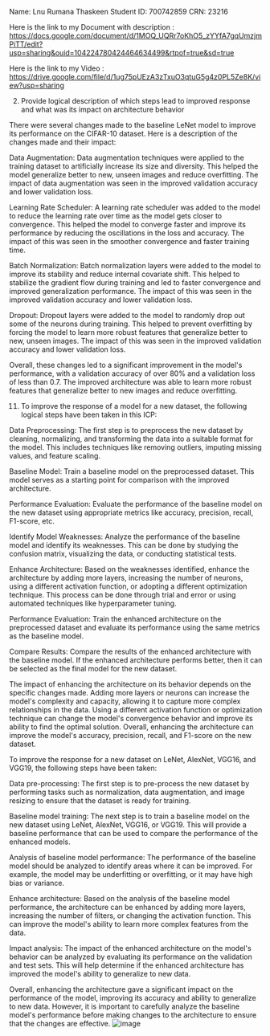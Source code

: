 Name: Lnu Rumana Thaskeen Student ID: 700742859 CRN: 23216

Here is the link to my Document with description : https://docs.google.com/document/d/1MOQ_UQRr7oKhO5_zYYfA7gqUmzjmPiTT/edit?usp=sharing&ouid=104224780424464634499&rtpof=true&sd=true

Here is the link to my Video : https://drive.google.com/file/d/1ug75pUEzA3zTxuO3qtuG5g4z0PL5Ze8K/view?usp=sharing


2. Provide logical description of which steps lead to improved response and what was its impact on
architecture behavior

There were several changes made to the baseline LeNet model to improve its performance on the CIFAR-10 dataset. Here is a description of the changes made and their impact:

Data Augmentation: Data augmentation techniques were applied to the training dataset to artificially increase its size and diversity. This helped the model generalize better to new, unseen images and reduce overfitting. The impact of data augmentation was seen in the improved validation accuracy and lower validation loss.

Learning Rate Scheduler: A learning rate scheduler was added to the model to reduce the learning rate over time as the model gets closer to convergence. This helped the model to converge faster and improve its performance by reducing the oscillations in the loss and accuracy. The impact of this was seen in the smoother convergence and faster training time.

Batch Normalization: Batch normalization layers were added to the model to improve its stability and reduce internal covariate shift. This helped to stabilize the gradient flow during training and led to faster convergence and improved generalization performance. The impact of this was seen in the improved validation accuracy and lower validation loss.

Dropout: Dropout layers were added to the model to randomly drop out some of the neurons during training. This helped to prevent overfitting by forcing the model to learn more robust features that generalize better to new, unseen images. The impact of this was seen in the improved validation accuracy and lower validation loss.

Overall, these changes led to a significant improvement in the model's performance, with a validation accuracy of over 80% and a validation loss of less than 0.7. The improved architecture was able to learn more robust features that generalize better to new images and reduce overfitting.


11. To improve the response of a model for a new dataset, the following logical steps have been taken in this ICP:

Data Preprocessing: The first step is to preprocess the new dataset by cleaning, normalizing, and transforming the data into a suitable format for the model. This includes techniques like removing outliers, imputing missing values, and feature scaling.

Baseline Model: Train a baseline model on the preprocessed dataset. This model serves as a starting point for comparison with the improved architecture.

Performance Evaluation: Evaluate the performance of the baseline model on the new dataset using appropriate metrics like accuracy, precision, recall, F1-score, etc.

Identify Model Weaknesses: Analyze the performance of the baseline model and identify its weaknesses. This can be done by studying the confusion matrix, visualizing the data, or conducting statistical tests.

Enhance Architecture: Based on the weaknesses identified, enhance the architecture by adding more layers, increasing the number of neurons, using a different activation function, or adopting a different optimization technique. This process can be done through trial and error or using automated techniques like hyperparameter tuning.

Performance Evaluation: Train the enhanced architecture on the preprocessed dataset and evaluate its performance using the same metrics as the baseline model.

Compare Results: Compare the results of the enhanced architecture with the baseline model. If the enhanced architecture performs better, then it can be selected as the final model for the new dataset.

The impact of enhancing the architecture on its behavior depends on the specific changes made. Adding more layers or neurons can increase the model's complexity and capacity, allowing it to capture more complex relationships in the data. Using a different activation function or optimization technique can change the model's convergence behavior and improve its ability to find the optimal solution. Overall, enhancing the architecture can improve the model's accuracy, precision, recall, and F1-score on the new dataset.


To improve the response for a new dataset on LeNet, AlexNet, VGG16, and VGG19, the following steps have been taken:

Data pre-processing: The first step is to pre-process the new dataset by performing tasks such as normalization, data augmentation, and image resizing to ensure that the dataset is ready for training.

Baseline model training: The next step is to train a baseline model on the new dataset using LeNet, AlexNet, VGG16, or VGG19. This will provide a baseline performance that can be used to compare the performance of the enhanced models.

Analysis of baseline model performance: The performance of the baseline model should be analyzed to identify areas where it can be improved. For example, the model may be underfitting or overfitting, or it may have high bias or variance.

Enhance architecture: Based on the analysis of the baseline model performance, the architecture can be enhanced by adding more layers, increasing the number of filters, or changing the activation function. This can improve the model's ability to learn more complex features from the data.

Impact analysis: The impact of the enhanced architecture on the model's behavior can be analyzed by evaluating its performance on the validation and test sets. This will help determine if the enhanced architecture has improved the model's ability to generalize to new data.

Overall, enhancing the architecture gave a significant impact on the performance of the model, improving its accuracy and ability to generalize to new data. However, it is important to carefully analyze the baseline model's performance before making changes to the architecture to ensure that the changes are effective.
![image](https://user-images.githubusercontent.com/122562147/228840676-5053819b-e539-447f-b681-5d99467d5aae.png)



